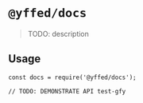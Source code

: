 # `@yffed/docs`

> TODO: description

## Usage

```
const docs = require('@yffed/docs');

// TODO: DEMONSTRATE API test-gfy
```

